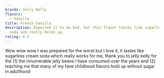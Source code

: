```yaml
---
brands: Jelly Belly
flavors:
  - Vanilla
title: French Vanilla
description: Expected it to be bad, but this flavor tastes like sugarless cream
  soda and really holds up.
rating: 8.5
---
```

W﻿ow wow wow I was prepared for the worst but I love it, it tastes like sugarless cream soda which really works for me, thank you to jelly belly for the (1) the innumerable jelly beans I have consumed over the years and (2) teaching me that many of my fave childhood flavors hold up without sugar in adulthood